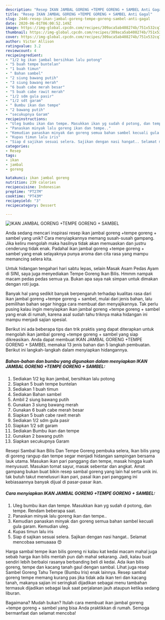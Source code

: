 ```yaml
---
description: "Resep IKAN JAMBAL GORENG +TEMPE GORENG + SAMBEL Anti Gagal"
title: "Resep IKAN JAMBAL GORENG +TEMPE GORENG + SAMBEL Anti Gagal"
slug: 2446-resep-ikan-jambal-goreng-tempe-goreng-sambel-anti-gagal
date: 2020-06-01T06:00:52.149Z
image: https://img-global.cpcdn.com/recipes/309aca5ab408274b/751x532cq70/ikan-jambal-goreng-tempe-goreng-sambel-foto-resep-utama.jpg
thumbnail: https://img-global.cpcdn.com/recipes/309aca5ab408274b/751x532cq70/ikan-jambal-goreng-tempe-goreng-sambel-foto-resep-utama.jpg
cover: https://img-global.cpcdn.com/recipes/309aca5ab408274b/751x532cq70/ikan-jambal-goreng-tempe-goreng-sambel-foto-resep-utama.jpg
author: Victor Allison
ratingvalue: 3.2
reviewcount: 4
recipeingredient:
- "1/2 kg ikan jambal bersihkan lalu potong"
- "5 buah tempe buntelan"
- "1 buah timun"
- " Bahan sambel"
- "2 siung bawang putih"
- "3 siung bawang merah"
- "6 buah cabe merah besar"
- "5 buah cabe rawit merah"
- "1/2 sdm gula pasir"
- "1/2 sdt garam"
- " Bumbu ikan dan tempe"
- "2 bawang putih"
- "secukupnya Garam"
recipeinstructions:
- "Uleg bumbu ikan dan tempe. Masukkan ikan yg sudah d potong, dan tempe. Rendam beberapa saat."
- "Panaskan minyak lalu goreng ikan dan tempe.."
- "Kemudian panaskan minyak dan goreng semua bahan sambel kecuali gula garam. Kemudian uleg."
- "Kupas timun lalu iris"
- "Siap d sajikan sesuai selera. Sajikan dengan nasi hangat.. Selamat mencobaa semuaaaa 😍"
categories:
- Resep
tags:
- ikan
- jambal
- goreng

katakunci: ikan jambal goreng 
nutrition: 239 calories
recipecuisine: Indonesian
preptime: "PT27M"
cooktime: "PT43M"
recipeyield: "3"
recipecategory: Dessert

---
```



![IKAN JAMBAL GORENG +TEMPE GORENG + SAMBEL](https://img-global.cpcdn.com/recipes/309aca5ab408274b/751x532cq70/ikan-jambal-goreng-tempe-goreng-sambel-foto-resep-utama.jpg)

Anda sedang mencari inspirasi resep ikan jambal goreng +tempe goreng + sambel yang unik? Cara menyiapkannya memang susah-susah gampang. Jika keliru mengolah maka hasilnya tidak akan memuaskan dan justru cenderung tidak enak. Padahal ikan jambal goreng +tempe goreng + sambel yang enak selayaknya punya aroma dan cita rasa yang mampu memancing selera kita.

Untuk hidangan tengahari hari sabtu lepas, selain Masak Asam Pedas Ayam di SINI, saya juga menyediakan Tempe Goreng Ikan Bilis. Hmmm nampak macam pedas pedas semua ya. Bukan apa saya nak simpan untuk dimakan dengan roti juga.

Banyak hal yang sedikit banyak berpengaruh terhadap kualitas rasa dari ikan jambal goreng +tempe goreng + sambel, mulai dari jenis bahan, lalu pemilihan bahan segar hingga cara membuat dan menyajikannya. Tak perlu pusing kalau ingin menyiapkan ikan jambal goreng +tempe goreng + sambel yang enak di rumah, karena asal sudah tahu triknya maka hidangan ini mampu menjadi sajian spesial.


Berikut ini ada beberapa tips dan trik praktis yang dapat diterapkan untuk mengolah ikan jambal goreng +tempe goreng + sambel yang siap dikreasikan. Anda dapat membuat IKAN JAMBAL GORENG +TEMPE GORENG + SAMBEL memakai 13 jenis bahan dan 5 langkah pembuatan. Berikut ini langkah-langkah dalam menyiapkan hidangannya.

<!--inarticleads1-->

##### Bahan-bahan dan bumbu yang digunakan dalam menyiapkan IKAN JAMBAL GORENG +TEMPE GORENG + SAMBEL:

1. Sediakan 1/2 kg ikan jambal, bersihkan lalu potong
1. Siapkan 5 buah tempe buntelan
1. Sediakan 1 buah timun
1. Sediakan  Bahan sambel
1. Ambil 2 siung bawang putih
1. Gunakan 3 siung bawang merah
1. Gunakan 6 buah cabe merah besar
1. Siapkan 5 buah cabe rawit merah
1. Sediakan 1/2 sdm gula pasir
1. Siapkan 1/2 sdt garam
1. Sediakan  Bumbu ikan dan tempe
1. Gunakan 2 bawang putih
1. Siapkan secukupnya Garam


Resepi Sambal Ikan Bilis Dan Tempe Goreng pembuka selera, Ikan bilis yang di goreng rangup dan tempe segar menjadi hidangan sampingan bersama lauk utama. Masukan ikan pari panggang dan tempe, masak hingga kuah menyusust. Masukan tomat sayur, masak sebentar dan angkat. Amat gampang bukan buat bikin resep sambal goreng yang lain hal serta unik ini. tak butuh takut menelusuri ikan pari, pasal ikan pari panggang ini kebiasaannya banyak dijual di pasar-pasar ikan. 

<!--inarticleads2-->

##### Cara menyiapkan IKAN JAMBAL GORENG +TEMPE GORENG + SAMBEL:

1. Uleg bumbu ikan dan tempe. Masukkan ikan yg sudah d potong, dan tempe. Rendam beberapa saat.
1. Panaskan minyak lalu goreng ikan dan tempe..
1. Kemudian panaskan minyak dan goreng semua bahan sambel kecuali gula garam. Kemudian uleg.
1. Kupas timun lalu iris
1. Siap d sajikan sesuai selera. Sajikan dengan nasi hangat.. Selamat mencobaa semuaaaa 😍


Harga sambal tempe ikan bilis goreng ni kalau kat kedai macam mahal juga sebab harga ikan bilis mentah pun dah mahal sekarang. Jadi, kalau buat sendiri lebih berbaloi rasanya berbanding beli di kedai. Ada ikan bilis goreng, tempe dan kacang tanah gaul dengan sambal. Lihat juga resep Sambel Goreng Tahu Tempe (Bumbu Iris) enak lainnya. Resep sambal goreng tempe memang kurang pas jika tidak ada ikan teri dan kacang tanah, makanya sajian ini seringkali dijadikan sebagai menu tambahan termasuk dijadikan sebagai lauk saat perjalanan jauh ataupun ketika sedang liburan. 

Bagaimana? Mudah bukan? Itulah cara membuat ikan jambal goreng +tempe goreng + sambel yang bisa Anda praktikkan di rumah. Semoga bermanfaat dan selamat mencoba!
